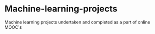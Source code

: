 # Machine-learning-projects
Machine learning projects undertaken and completed as a part of online MOOC's
